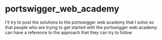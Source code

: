 # portswigger_web_academy
I'll try to post the solutions to the portswigger web academy that I solve so that people who are trying to get started with the portswigger web academy can have a reference to the approach that they can try to follow
